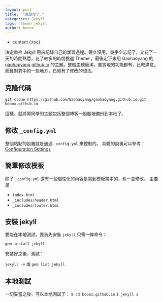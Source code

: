 ```yaml
---
layout: post
title:  "就是你了."
categories: Jekyll
tags:  theme jekyll
author: booox
---
```


* content
{:toc}

決定重拾 Jekyll 用來記錄自己的學習過程。很久沒用，幾乎全忘記了，又花了一天的時間熟悉，花了較多的時間挑選 Theme ，最後定下來用 Gaohaoyang 的 [gaohaoyang.github.io](http://gaohaoyang.github.io/) 的主題。整個主題簡潔，要實現的功能都有，比較滿意。而且對其中的一些地方，已經有了修改的想法。



## 克隆代碼

`git clone https://github.com/Gaohaoyang/gaohaoyang.github.io.git booox.github.io`

這樣，就將郭同學的主題包括整個博客一股腦地備份到本地了。


## 修改 `_config.yml`

整個站點的設置就是通過 `_config.yml` 來控制的。
具體的設置可以參考： [Configuration Settings](https://jekyllrb.com/docs/configuration/)

## 簡單修改模板

除了 `_config.yml` 還有一些個性化的內容是寫到模板當中的，也一並修改。
主要是

* `index.html`
* `_includes/header.html`
* `_includes/footer.html`


## 安裝 jekyll


要能在本地測試，要首先安裝 `jekyll`
只需一條命令：

`gem install jekyll`

安裝好之後，測試：

`jekyll -v` 或 `gem list jekyll`

## 本地測試

一切妥當之後，可以本地測試了：
`$ cd booox.github.io`
`$ jekyll s`
